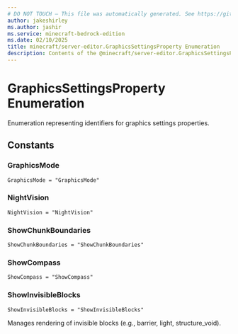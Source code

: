 ```yaml
---
# DO NOT TOUCH — This file was automatically generated. See https://github.com/mojang/minecraftapidocsgenerator to modify descriptions, examples, etc.
author: jakeshirley
ms.author: jashir
ms.service: minecraft-bedrock-edition
ms.date: 02/10/2025
title: minecraft/server-editor.GraphicsSettingsProperty Enumeration
description: Contents of the @minecraft/server-editor.GraphicsSettingsProperty enumeration.
---
```

# GraphicsSettingsProperty Enumeration

Enumeration representing identifiers for graphics settings properties.

## Constants
### **GraphicsMode**
`GraphicsMode = "GraphicsMode"`
### **NightVision**
`NightVision = "NightVision"`
### **ShowChunkBoundaries**
`ShowChunkBoundaries = "ShowChunkBoundaries"`
### **ShowCompass**
`ShowCompass = "ShowCompass"`
### **ShowInvisibleBlocks**
`ShowInvisibleBlocks = "ShowInvisibleBlocks"`

Manages rendering of invisible blocks (e.g., barrier, light, structure_void).
